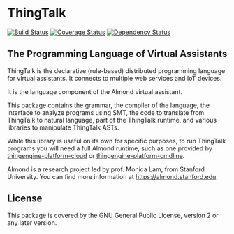 # ThingTalk

[![Build Status](https://travis-ci.org/Stanford-Mobisocial-IoT-Lab/ThingTalk.svg?branch=master)](https://travis-ci.org/Stanford-Mobisocial-IoT-Lab/ThingTalk) [![Coverage Status](https://coveralls.io/repos/github/Stanford-Mobisocial-IoT-Lab/ThingTalk/badge.svg?branch=master)](https://coveralls.io/github/Stanford-Mobisocial-IoT-Lab/ThingTalk?branch=master) [![Dependency Status](https://david-dm.org/Stanford-Mobisocial-IoT-Lab/ThingTalk/status.svg)](https://david-dm.org/Stanford-Mobisocial-IoT-Lab/ThingTalk)

## The Programming Language of Virtual Assistants

ThingTalk is the declarative (rule-based) distributed programming
language for virtual assistants. It connects to multiple web services
and IoT devices.

It is the language component of the Almond virtual assistant.

This package contains the grammar, the compiler of the language,
the interface to analyze programs using SMT, the code to translate
from ThingTalk to natural language, part of the ThingTalk runtime,
and various libraries to manipulate ThingTalk ASTs.

While this library is useful on its own for specific purposes, to
run ThingTalk programs you will need a full Almond runtime, such
as one provided by [thingengine-platform-cloud](thingengine-platform-cloud)
or [thingengine-platform-cmdline](thingengine-platform-cmdline).

Almond is a research project led by prof. Monica Lam,
from Stanford University.  You can find more information at
<https://almond.stanford.edu>

## License

This package is covered by the GNU General Public License, version 2
or any later version.
